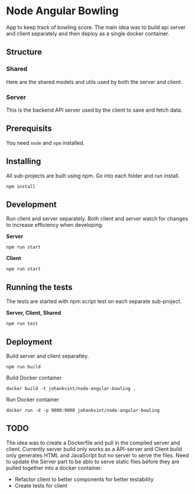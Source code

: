 # Node Angular Bowling
App to keep track of bowling score. The main idea was to build api server and client separately and then deploy as a single docker container.

## Structure

### Shared
Here are the shared models and utils used by both the server and client.

### Server
This is the backend API server used by the client to save and fetch data.

## Prerequisits
You need `node` and `npm` installed.

## Installing
All sub-projects are built using npm. Go into each folder and run install.

```
npm install
```

## Development

Run client and server separately. Both client and server watch for changes to increase efficiency when developing.

**Server**
```
npm run start
```

**Client**
```
npm run start
```

## Running the tests
The tests are started with npm script test on each separate sub-project.

**Server, Client, Shared**
```
npm run test
```

## Deployment

Build server and client separatley.
```
npm run build
```

Build Docker container
```
docker build -t johankvint/node-angular-bowling .
```

Run Docker container
```
docker run -d -p 9000:9000 johankvint/node-angular-bowling
```

## TODO
The idea was to create a Dockerfile and pull in the compiled server and client. Currently server build only works as a API-server and Client build only generates HTML and JavaScript but no server to serve the files. Need to update the Server part to be ablo to serve static files before they are pulled together into a docker container.

* Refactor client to better components for better testability
* Create tests for client